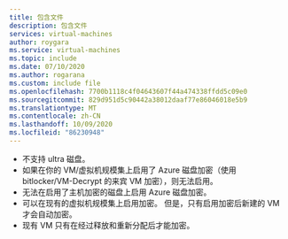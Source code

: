 ```yaml
---
title: 包含文件
description: 包含文件
services: virtual-machines
author: roygara
ms.service: virtual-machines
ms.topic: include
ms.date: 07/10/2020
ms.author: rogarana
ms.custom: include file
ms.openlocfilehash: 7700b1118c4f04643607f44a474338ffdd5c09e0
ms.sourcegitcommit: 829d951d5c90442a38012daaf77e86046018e5b9
ms.translationtype: MT
ms.contentlocale: zh-CN
ms.lasthandoff: 10/09/2020
ms.locfileid: "86230948"
---
```

- 不支持 ultra 磁盘。
- 如果在你的 VM/虚拟机规模集上启用了 Azure 磁盘加密（使用 bitlocker/VM-Decrypt 的来宾 VM 加密），则无法启用。
- 无法在启用了主机加密的磁盘上启用 Azure 磁盘加密。
- 可以在现有的虚拟机规模集上启用加密。 但是，只有启用加密后新建的 VM 才会自动加密。
- 现有 VM 只有在经过释放和重新分配后才能加密。